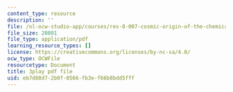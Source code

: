 ```yaml
---
content_type: resource
description: ''
file: /ol-ocw-studio-app/courses/res-8-007-cosmic-origin-of-the-chemical-elements-fall-2019/eb7d88d72b0f0566fb3ef66b8bdd5fff_-KUXPcs2Di4.pdf
file_size: 20801
file_type: application/pdf
learning_resource_types: []
license: https://creativecommons.org/licenses/by-nc-sa/4.0/
ocw_type: OCWFile
resourcetype: Document
title: 3play pdf file
uid: eb7d88d7-2b0f-0566-fb3e-f66b8bdd5fff
---
```

